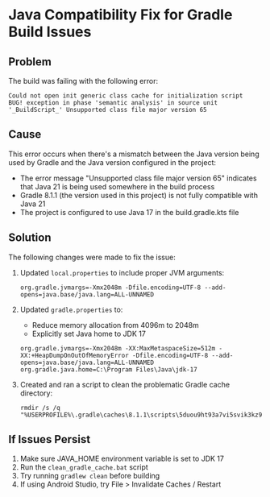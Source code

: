 # Java Compatibility Fix for Gradle Build Issues

## Problem

The build was failing with the following error:

```
Could not open init generic class cache for initialization script
BUG! exception in phase 'semantic analysis' in source unit '_BuildScript_' Unsupported class file major version 65
```

## Cause

This error occurs when there's a mismatch between the Java version being used by Gradle and the Java version configured in the project:

- The error message "Unsupported class file major version 65" indicates that Java 21 is being used somewhere in the build process
- Gradle 8.1.1 (the version used in this project) is not fully compatible with Java 21
- The project is configured to use Java 17 in the build.gradle.kts file

## Solution

The following changes were made to fix the issue:

1. Updated `local.properties` to include proper JVM arguments:
   ```properties
   org.gradle.jvmargs=-Xmx2048m -Dfile.encoding=UTF-8 --add-opens=java.base/java.lang=ALL-UNNAMED
   ```

2. Updated `gradle.properties` to:
   - Reduce memory allocation from 4096m to 2048m
   - Explicitly set Java home to JDK 17
   ```properties
   org.gradle.jvmargs=-Xmx2048m -XX:MaxMetaspaceSize=512m -XX:+HeapDumpOnOutOfMemoryError -Dfile.encoding=UTF-8 --add-opens=java.base/java.lang=ALL-UNNAMED
   org.gradle.java.home=C:\Program Files\Java\jdk-17
   ```

3. Created and ran a script to clean the problematic Gradle cache directory:
   ```batch
   rmdir /s /q "%USERPROFILE%\.gradle\caches\8.1.1\scripts\5duou9ht93a7vi5svik3kz92"
   ```

## If Issues Persist

1. Make sure JAVA_HOME environment variable is set to JDK 17
2. Run the `clean_gradle_cache.bat` script
3. Try running `gradlew clean` before building
4. If using Android Studio, try File > Invalidate Caches / Restart